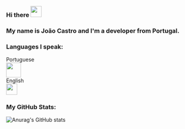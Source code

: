 
### <br>Hi there <img src="https://user-images.githubusercontent.com/42378118/110234147-e3259600-7f4e-11eb-95be-0c4047144dea.gif" width="30"><br>
### My name is João Castro and I'm a developer from Portugal.
### Languages I speak:
Portuguese <br>
<img src="https://media.giphy.com/media/icOkdFXKogjoHZZkSf/giphy.gif" width="40"><br>
English <br>
<img src="https://media.giphy.com/media/WQez7qiCFw0ga6kOts/giphy.gif" width="30">

### My GitHub Stats:

![Anurag's GitHub stats](https://github-readme-stats.vercel.app/api?username=jcastroo&theme=radical&show_icons=true)

<br />

